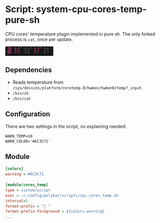 # Script: system-cpu-cores-temp-pure-sh

CPU cores' temperature plugin implemented in pure sh. The only forked process is ``cat``, once per update.

![skeleton](screenshots/1.png)


## Dependencies

* Reads temperature from ``/sys/devices/platform/coretemp.0/hwmon/hwmon0/temp?_input``.
* ``/bin/sh``
* ``/bin/cat``


## Configuration

There are two settings in the script, no explaining needed:
```
WARN_TEMP=50
WARN_COLOR='#AC3C71'
```

## Module

```ini
[colors]
warning = #AC3C71

[module/cores_temp]
type = custom/script
exec = ~/.config/polybar/scripts/cpu_cores_temp.sh
interval=5
format-prefix = " "
format-prefix-foreground = ${colors.warning}
...
```
